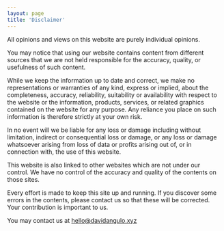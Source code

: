 ```yaml
---
layout: page
title: 'Disclaimer'
---
```

All opinions and views on this website are purely individual opinions.

You may notice that using our website contains content from different sources that we are not held responsible for the accuracy, quality, or usefulness of such content.

While we keep the information up to date and correct, we make no representations or warranties of any kind, express or implied, about the completeness, accuracy, reliability, suitability or availability with respect to the website or the information, products, services, or related graphics contained on the website for any purpose. Any reliance you place on such information is therefore strictly at your own risk.

In no event will we be liable for any loss or damage including without limitation, indirect or consequential loss or damage, or any loss or damage whatsoever arising from loss of data or profits arising out of, or in connection with, the use of this website.

This website is also linked to other websites which are not under our control. We have no control of the accuracy and quality of the contents on those sites.

Every effort is made to keep this site up and running. If you discover some errors in the contents, please contact us so that these will be corrected. Your contribution is important to us.

You may contact us at [hello@davidangulo.xyz](mailto:hello@davidangulo.xyz)
